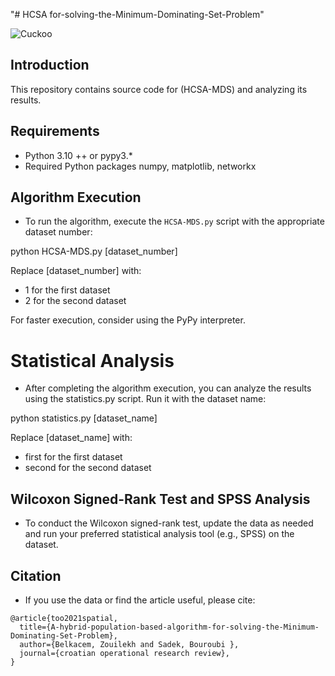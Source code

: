 "# HCSA for-solving-the-Minimum-Dominating-Set-Problem" 

![Cuckoo](https://mathworks.com/matlabcentral/mlc-downloads/downloads/30976dec-8eea-4aa6-887e-22076f83f103/dc1bd7ff-d7f2-4d02-8b64-38996815951b/images/1668951265.jpg)

## Introduction
This repository contains source code for (HCSA-MDS) and analyzing its results.

## Requirements
- Python 3.10 ++ or pypy3.* 
- Required Python packages numpy, matplotlib, networkx

## Algorithm Execution
- To run the algorithm, execute the `HCSA-MDS.py` script with the appropriate dataset number:

python HCSA-MDS.py [dataset_number]

Replace [dataset_number] with:

- 1 for the first dataset
- 2 for the second dataset

For faster execution, consider using the PyPy interpreter.

# Statistical Analysis
- After completing the algorithm execution, you can analyze the results using the statistics.py script. Run it with the dataset name:

python statistics.py [dataset_name]

Replace [dataset_name] with:

- first for the first dataset
- second for the second dataset

## Wilcoxon Signed-Rank Test and SPSS Analysis
- To conduct the Wilcoxon signed-rank test, update the data as needed and run your preferred statistical analysis tool (e.g., SPSS) on the dataset.

## Citation
- If you use the data or find the article useful, please cite:
```code
@article{too2021spatial,
  title={A-hybrid-population-based-algorithm-for-solving-the-Minimum-Dominating-Set-Problem},
  author={Belkacem, Zouilekh and Sadek, Bouroubi },
  journal={croatian operational research review},
}